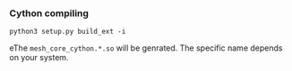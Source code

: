 ### Cython compiling
```
python3 setup.py build_ext -i
```

eThe `mesh_core_cython.*.so` will be genrated. The specific name depends on your system.